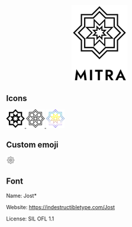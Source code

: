<div align="center">
  <img src="./logo-black-text.svg" alt="Mitra logo" width="150">
</div>

## Icons

<a href="./logo.svg">
  <img src="./logo.svg" width="50">
</a>

<a href="./logo-line.svg">
  <img src="./logo-line.svg" width="50">
</a>

<a href="./logo-color.svg">
  <img src="./logo-color.svg" width="50">
</a>

## Custom emoji

<a href="./logo-line-emoji.png">
  <img src="./logo-line-emoji.png" width="24">
</a>

## Font

Name: Jost*

Website: https://indestructibletype.com/Jost

License: SIL OFL 1.1
